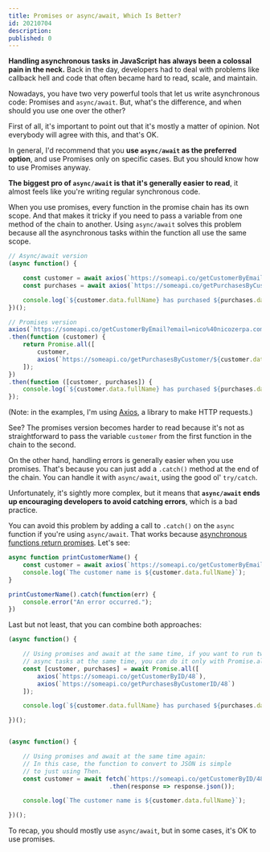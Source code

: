 ```yaml
---
title: Promises or async/await, Which Is Better?
id: 20210704
description: 
published: 0
---
```

**Handling asynchronous tasks in JavaScript has always been a colossal pain in the neck.** Back in the day, developers had to deal with problems like callback hell and code that often became hard to read, scale, and maintain.

Nowadays, you have two very powerful tools that let us write asynchronous code: Promises and `async/await`. But, what's the difference, and when should you use one over the other?

First of all, it's important to point out that it's mostly a matter of opinion. Not everybody will agree with this, and that's OK.

In general, I'd recommend that you **use `async/await` as the preferred option**, and use Promises only on specific cases. But you should know how to use Promises anyway.

**The biggest pro of `async/await` is that it's generally easier to read**, it almost feels like you're writing regular synchronous code.

When you use promises, every function in the promise chain has its own scope. And that makes it tricky if you need to pass a variable from one method of the chain to another. Using `async/await` solves this problem because all the asynchronous tasks within the function all use the same scope.

```javascript
// Async/await version
(async function() {

    const customer = await axios(`https://someapi.co/getCustomerByEmail?email=nico%40nicozerpa.com`);
    const purchases = await axios(`https://someapi.co/getPurchasesByCustomerID/${customer.id}`);

    console.log(`${customer.data.fullName} has purchased ${purchases.data.length} times`);
})();

// Promises version
axios(`https://someapi.co/getCustomerByEmail?email=nico%40nicozerpa.com`)
.then(function (customer) {
    return Promise.all([
        customer,
        axios(`https://someapi.co/getPurchasesByCustomer/${customer.data.id}`)
    ]);
})
.then(function ([customer, purchases]) {
    console.log(`${customer.data.fullName} has purchased ${purchases.data.length} times`);
});
```
(Note: in the examples, I'm using [Axios](https://axios-http.com/), a library to make HTTP requests.)

See? The promises version becomes harder to read because it's not as straightforward to pass the variable `customer` from the first function in the chain to the second.

On the other hand, handling errors is generally easier when you use promises. That's because you can just add a `.catch()` method at the end of the chain. You can handle it with `async/await`, using the good ol' `try/catch`. 

Unfortunately, it's sightly more complex, but it means that **`async/await` ends up encouraging developers to avoid catching errors**, which is a bad practice.


You can avoid this problem by adding a call to `.catch()` on the `async` function if you're using `async/await`. That works because [asynchronous functions return promises](/im-using-async-await-why-does-my-function-return-a-promise). Let's see:

```javascript
async function printCustomerName() {
    const customer = await axios(`https://someapi.co/getCustomerByEmail?email=nico%40nicozerpa.com`);
    console.log(`The customer name is ${customer.data.fullName}`);
}

printCustomerName().catch(function(err) {
    console.error("An error occurred.");
})
```

Last but not least, that you can combine both approaches:
```javascript
(async function() {

    // Using promises and await at the same time, if you want to run two
    // async tasks at the same time, you can do it only with Promise.all
    const [customer, purchases] = await Promise.all([
        axios(`https://someapi.co/getCustomerByID/48`),
        axios(`https://someapi.co/getPurchasesByCustomerID/48`)
    ]);

    console.log(`${customer.data.fullName} has purchased ${purchases.data.length} times`);

})();


(async function() {

    // Using promises and await at the same time again:
    // In this case, the function to convert to JSON is simple
    // to just using Then.
    const customer = await fetch(`https://someapi.co/getCustomerByID/48`)
                            .then(response => response.json());

    console.log(`The customer name is ${customer.data.fullName}`);

})();
```

To recap, you should mostly use `async/await`, but in some cases, it's OK to use promises. 